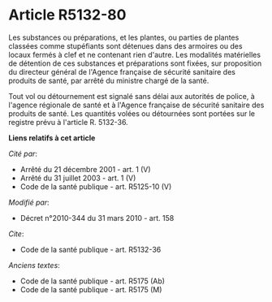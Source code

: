 # Article R5132-80

Les substances ou préparations, et les plantes, ou parties de plantes classées comme stupéfiants sont détenues dans des
armoires ou des locaux fermés à clef et ne contenant rien d'autre. Les modalités matérielles de détention de ces substances
et préparations sont fixées, sur proposition du directeur général de l'Agence française de sécurité sanitaire des produits de
santé, par arrêté du ministre chargé de la santé. 

Tout vol ou détournement est signalé sans délai aux autorités de police, à l'agence régionale de santé et à l'Agence
française de sécurité sanitaire des produits de santé. Les quantités volées ou détournées sont portées sur le registre prévu
à l'article R. 5132-36.

**Liens relatifs à cet article**

_Cité par_:

  - Arrêté du 21 décembre 2001 - art. 1 (V)
  - Arrêté du 31 juillet 2003 - art. 1 (V)
  - Code de la santé publique - art. R5125-10 (V)

_Modifié par_:

  - Décret n°2010-344 du 31 mars 2010 - art. 158

_Cite_:

  - Code de la santé publique - art. R5132-36

_Anciens textes_:

  - Code de la santé publique - art. R5175 (Ab)
  - Code de la santé publique - art. R5175 (M)
